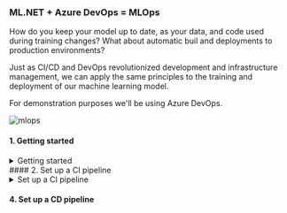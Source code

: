 ### ML.NET + Azure DevOps = MLOps
How do you keep your model up to date, as your data, and code used during training changes?
What about automatic buil and deployments to production environments?

Just as CI/CD and DevOps revolutionized development and infrastructure management, we can apply the same principles to the training and deployment of our machine learning model.

For demonstration purposes we'll be using Azure DevOps.

![mlops](https://github.com/aslotte/mldotnet-real-time-data-streaming-workshop/blob/master/instructions/images/mlops.PNG)

#### 1. Getting started
<details>
  <summary> Getting started</summary>
  <p>
    
<details>
  <summary> Create an Azure DevOps account</summary>
  <p>
    
You can skip this section if you already have an account.    
1. Navigate to [Azure DevOps](https://dev.azure.com)
2. Click on **Start free** ![devops](https://github.com/aslotte/mldotnet-real-time-data-streaming-workshop/blob/master/instructions/images/azure-devops-1.PNG)
3. Follow the provided instructions to create a free account
  </p>
</details>

<details>
  <summary>Fork repository</summary>
  <p>
   
1. In the top right corner of this repo, click **Fork** </br>
2. Select to **Fork** this repository to your own Github account </br>
  </p>
</details>

</p>
</details>
#### 2. Set up a CI pipeline
<details>
  <summary> Set up a CI pipeline</summary>
  <p>
    
1. Navigate to [Azure DevOps](https://dev.azure.com)
2. Click on **New Project** in the top-right corner ![newproject](https://github.com/aslotte/mldotnet-real-time-data-streaming-workshop/blob/master/instructions/images/azure-devops-new-project.PNG)
3. Give the new project a name, e.g. `fraud-detection`
4. In the menu to the left, click on **Builds** and then **New pipeline** ![newproject](https://github.com/aslotte/mldotnet-real-time-data-streaming-workshop/blob/master/instructions/images/azure-devops-new-pipeline.PNG)
5. In the list, select **GitHub** ![starter](https://github.com/aslotte/mldotnet-real-time-data-streaming-workshop/blob/master/instructions/images/azure-devops-select-git.PNG)
6. In the list of repositories, select the new repository you just forked
7. You may be asked to enter your Github account for authentication
8. Click on **Approve and Install** to install Azure Pipelines in the forked repository ![approve](https://github.com/aslotte/mldotnet-real-time-data-streaming-workshop/blob/master/instructions/images/azure-devops-approve-and-install.PNG)
9. Select **Starter pipeline** ![starter](https://github.com/aslotte/mldotnet-real-time-data-streaming-workshop/blob/master/instructions/images/azure-devops-configure.PNG)
10. Let's make some changes to the default YAML file. </br>

10.1. Change the VM image to
```
pool:
  vmImage: 'windows-latest'
```
10.2. Add a variables section </br>
```
variables:
  buildConfiguration: 'Release'
```
10.3. Replace the current steps with </br>
```
- script: dotnet build src/machine-learning/FraudPredictionTrainer/FraudPredictionTrainer.csproj --configuration $(buildConfiguration)
  displayName: 'Build Trainer Console App (dotnet build) $(buildConfiguration)'

- script: dotnet run --project src/machine-learning/FraudPredictionTrainer/FraudPredictionTrainer.csproj --configuration $(buildConfiguration)
  displayName: 'Train ML model (dotnet run)'
```
The steps above builds and runs the console application used to train our model in a windows image.

Your YAML file should now look like ![pipeline](https://github.com/aslotte/mldotnet-real-time-data-streaming-workshop/blob/master/instructions/images/azure-devops-default-pipeline.PNG)

11. In the top-right corner, click **Save and Run** </br>

If you have a look at the completed build, you'll see that it failed. This is because the console application cannot find the `data.csv` file used for training, as it is not a part of the repository. For smaller data sources, it may make sense to include them in the repository. For any file larger than 100 Mb, we can instead store it in an Azure fileshare, and mount the share as a separate step in the build. Let's have a look at how this can be done.

##### 2.1. Create an Azure Fileshare 
1. Navigate to the [Azure portal](https://portal.azure.com)
2. Navigate to a previously created storage account ([in part 2](https://github.com/aslotte/mldotnet-real-time-data-streaming-workshop/blob/master/instructions/part2-streaming.md))
3. In the storage account, select **File shares** ![files](https://github.com/aslotte/mldotnet-real-time-data-streaming-workshop/blob/master/instructions/images/azure-storage-fileshare.png)
4. In the top-middle, click on **+ File share**
5. Give the file share a name, e.g. `data`
6. Click **Create**

_As the current data source is 500+ Mb large, we'll only use a small portion of the total amount of data for demonstrational purposes. This will speed up the build process._

7. Upload the following [file](https://aslottepublic.blob.core.windows.net/small/data.csv) to your newly created file share 

##### 2.2. Mount the Azure Fileshare as part of a build step
1. Navigate back to [Azure DevOps](https://dev.azure.com)
2. If you're not already in your YAML file, click the **Edit** button in the top-right corner to edit your build pipeline

In your YAML file, add the snippet below as a first step (**replace the placeholder with the name of your storage account**)
```
- script: 'net use X: \\nameofyourstorageaccount.file.core.windows.net\data /u:nameofyourstorageaccount $(filestorage.key)'
  displayName: 'Map disk drive to Azure Files share folder'
```
3. Replace the variables section with:
```
variables:
- group: fraud-detection
- name: buildConfiguration
  value: 'Release'
```
4. Click **Save**

Your YAML file should now like like:
![pipeline](https://github.com/aslotte/mldotnet-real-time-data-streaming-workshop/blob/master/instructions/images/azure-devops-pipeline-with-mount.PNG)

The final piece that is missing, is a variable holding the access key to your fileshare. 

5. In Azure DevOps, navigate to variable groups, by clicking on the **Library** menu item to the left
6. Click on **+ Variable group** ![variablegroup](https://github.com/aslotte/mldotnet-real-time-data-streaming-workshop/blob/master/instructions/images/azure-devops-variable-group.PNG)
7. Name the variable group **fraud-detection**
8. Add a new variable called **filestorage.key**
9. Set the value of the variable to the access key of your storage account ![variablegroup](https://github.com/aslotte/mldotnet-real-time-data-streaming-workshop/blob/master/instructions/images/azure-devops-finished-variable-group.PNG)
10. Make sure to check the lock symbol to the right, so that the variable becomes a secret variable
11. Click **Save**

To queue a new build, click on the **Queue** button in the top-right corner. The build should now complete succesfully in about 2 min.

</p>
</details>

#### 4. Set up a CD pipeline
